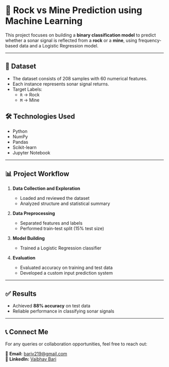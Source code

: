 # 🧠 Rock vs Mine Prediction using Machine Learning

This project focuses on building a **binary classification model** to predict whether a sonar signal is reflected from a **rock** or a **mine**, using frequency-based data and a Logistic Regression model.

---

## 📁 Dataset

- The dataset consists of 208 samples with 60 numerical features.
- Each instance represents sonar signal returns.
- Target Labels:  
  - `R` → Rock  
  - `M` → Mine

## 🛠️ Technologies Used

- Python  
- NumPy  
- Pandas  
- Scikit-learn  
- Jupyter Notebook

---

## 📊 Project Workflow

1. **Data Collection and Exploration**
   - Loaded and reviewed the dataset
   - Analyzed structure and statistical summary

2. **Data Preprocessing**
   - Separated features and labels
   - Performed train-test split (15% test size)

3. **Model Building**
   - Trained a Logistic Regression classifier

4. **Evaluation**
   - Evaluated accuracy on training and test data
   - Developed a custom input prediction system

---

## ✅ Results

- Achieved **88% accuracy** on test data
- Reliable performance in classifying sonar signals

---

## 📞 Connect Me

For any queries or collaboration opportunities, feel free to reach out:  

📧 **Email:** [bariv219@gmail.com](mailto:bariv219@gmail.com)  
🔗 **LinkedIn:** [Vaibhav Bari](https://www.linkedin.com/in/vaibhav-bari-915bb5202/) 


